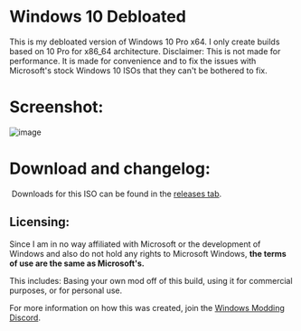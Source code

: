 # Windows 10 Debloated

This is my debloated version of Windows 10 Pro x64. I only create builds based on 10 Pro for x86_64 architecture.
Disclaimer: This is not made for performance. It is made for convenience and to fix the issues with Microsoft's stock Windows 10 ISOs that they can't be bothered to fix.

# Screenshot:

![image](https://user-images.githubusercontent.com/20033421/220265626-7d2dd52f-9f94-4153-bf6c-bb8364f24f60.png)


# Download and changelog:
⁯
Downloads for this ISO can be found in the [releases tab](https://www.github.com/IveMalfunctioned/Win10Debloated/releases).

## Licensing:
Since I am in no way affiliated with Microsoft or the development of Windows and also do not hold any rights to Microsoft Windows, **the terms of use are the same as Microsoft's.**

This includes: Basing your own mod off of this build, using it for commercial purposes, or for personal use.
⁯

For more information on how this was created, join the [Windows Modding Discord](https://discord.gg/hzScjC9re6).
